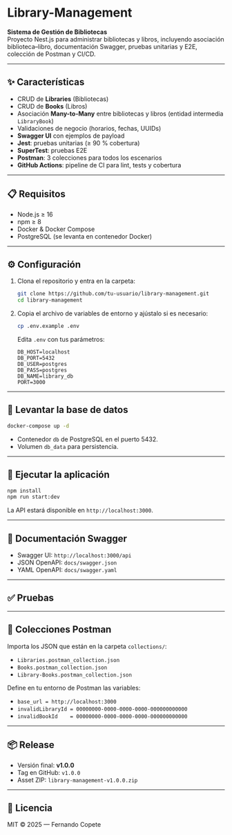 # Library-Management

**Sistema de Gestión de Bibliotecas**  
Proyecto Nest.js para administrar bibliotecas y libros, incluyendo asociación biblioteca–libro, documentación Swagger, pruebas unitarias y E2E, colección de Postman y CI/CD.

---

## ✨ Características

- CRUD de **Libraries** (Bibliotecas)  
- CRUD de **Books** (Libros)  
- Asociación **Many-to-Many** entre bibliotecas y libros (entidad intermedia `LibraryBook`)  
- Validaciones de negocio (horarios, fechas, UUIDs)  
- **Swagger UI** con ejemplos de payload  
- **Jest**: pruebas unitarias (≥ 90 % cobertura)  
- **SuperTest**: pruebas E2E  
- **Postman**: 3 colecciones para todos los escenarios  
- **GitHub Actions**: pipeline de CI para lint, tests y cobertura  

---

## 📋 Requisitos

- Node.js ≥ 16  
- npm ≥ 8  
- Docker & Docker Compose  
- PostgreSQL (se levanta en contenedor Docker)  

---

## ⚙️ Configuración

1. Clona el repositorio y entra en la carpeta:

   ```bash
   git clone https://github.com/tu-usuario/library-management.git
   cd library-management
   ```

2. Copia el archivo de variables de entorno y ajústalo si es necesario:

   ```bash
   cp .env.example .env
   ```

   Edita `.env` con tus parámetros:

   ```dotenv
   DB_HOST=localhost
   DB_PORT=5432
   DB_USER=postgres
   DB_PASS=postgres
   DB_NAME=library_db
   PORT=3000
   ```

---

## 🐳 Levantar la base de datos

```bash
docker-compose up -d
```

- Contenedor `db` de PostgreSQL en el puerto 5432.  
- Volumen `db_data` para persistencia.  

---

## 🚀 Ejecutar la aplicación

```bash
npm install
npm run start:dev
```

La API estará disponible en `http://localhost:3000`.

---

## 📖 Documentación Swagger

- Swagger UI: `http://localhost:3000/api`  
- JSON OpenAPI: `docs/swagger.json`  
- YAML OpenAPI: `docs/swagger.yaml`  

---

## ✅ Pruebas


---

## 🧪 Colecciones Postman

Importa los JSON que están en la carpeta `collections/`:

- `Libraries.postman_collection.json`  
- `Books.postman_collection.json`  
- `Library-Books.postman_collection.json`  

Define en tu entorno de Postman las variables:

- `base_url = http://localhost:3000`  
- `invalidLibraryId = 00000000-0000-0000-0000-000000000000`  
- `invalidBookId    = 00000000-0000-0000-0000-000000000000`  


---

## 📦 Release

- Versión final: **v1.0.0**  
- Tag en GitHub: `v1.0.0`  
- Asset ZIP: `library-management-v1.0.0.zip`  

---

## 📄 Licencia

MIT © 2025 — Fernando Copete  
